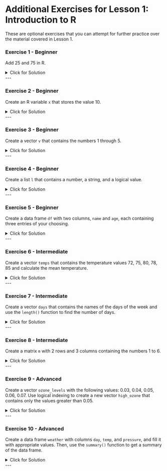 # Additional Exercises for Lesson 1: Introduction to R

These are optional exercises that you can attempt for further practice over the material covered in Lesson 1.

### Exercise 1 - Beginner

Add 25 and 75 in R.

<details><summary>Click for Solution</summary>
	
> This exercise introduces basic arithmetic operations in R.

#### Solution

```r
25 + 75
```
</details>
---

### Exercise 2 - Beginner

Create an R variable `x` that stores the value 10.

<details><summary>Click for Solution</summary>
	
> This exercise helps you understand variable assignment in R.

#### Solution

```r
x <- 10
```
</details>
---

### Exercise 3 - Beginner

Create a vector `v` that contains the numbers 1 through 5.

<details><summary>Click for Solution</summary>
	
> This exercise introduces the concept of vectors, which are a basic data structure in R.

#### Solution

```r
v <- c(1, 2, 3, 4, 5)
```
</details>
---

### Exercise 4 - Beginner

Create a list `l` that contains a number, a string, and a logical value.

<details><summary>Click for Solution</summary>
	
> This exercise demonstrates how to create lists, which can hold different types of data in R.

#### Solution

```r
l <- list(42, "Hello, R!", TRUE)
```
</details>
---

### Exercise 5 - Beginner

Create a data frame `df` with two columns, `name` and `age`, each containing three entries of your choosing.

<details><summary>Click for Solution</summary>
	
> This exercise introduces data frames, which are essential for handling tabular data in R.

#### Solution

```r
df <- data.frame(name = c("Alice", "Bob", "Charlie"), age = c(25, 30, 35))
```
</details>
---

### Exercise 6 - Intermediate

Create a vector `temps` that contains the temperature values 72, 75, 80, 78, 85 and calculate the mean temperature.

<details><summary>Click for Solution</summary>
	
> This exercise helps you practice creating vectors and using functions to perform calculations on them.

#### Solution

```r
temps <- c(72, 75, 80, 78, 85)
mean(temps)
```
</details>
---

### Exercise 7 - Intermediate

Create a vector `days` that contains the names of the days of the week and use the `length()` function to find the number of days.

<details><summary>Click for Solution</summary>
	
> This exercise demonstrates the use of character vectors and applying functions to determine their properties.

#### Solution

```r
days <- c("Monday", "Tuesday", "Wednesday", "Thursday", "Friday", "Saturday", "Sunday")
length(days)
```
</details>
---

### Exercise 8 - Intermediate

Create a matrix `m` with 2 rows and 3 columns containing the numbers 1 to 6.

<details><summary>Click for Solution</summary>
	
> This exercise introduces the concept of matrices, which are a type of two-dimensional data structure in R.

#### Solution

```r
m <- matrix(1:6, nrow = 2, ncol = 3)
```
</details>
---

### Exercise 9 - Advanced

Create a vector `ozone_levels` with the following values: 0.03, 0.04, 0.05, 0.06, 0.07. Use logical indexing to create a new vector `high_ozone` that contains only the values greater than 0.05.

<details><summary>Click for Solution</summary>
	
> This exercise introduces logical indexing, which is a powerful way to subset data in R.

#### Solution

```r
ozone_levels <- c(0.03, 0.04, 0.05, 0.06, 0.07)
high_ozone <- ozone_levels[ozone_levels > 0.05]
high_ozone
```
</details>
---

### Exercise 10 - Advanced

Create a data frame `weather` with columns `day`, `temp`, and `pressure`, and fill it with appropriate values. Then, use the `summary()` function to get a summary of the data frame.

<details><summary>Click for Solution</summary>
	
> This exercise combines the creation of a data frame with the use of a function to summarize its contents, providing insight into basic data exploration techniques in R.

#### Solution

```r
weather <- data.frame(
  day = c("Monday", "Tuesday", "Wednesday", "Thursday", "Friday"),
  temp = c(72, 75, 80, 78, 85),
  pressure = c(1015, 1013, 1012, 1014, 1011)
)
summary(weather)
```
</details>
---
